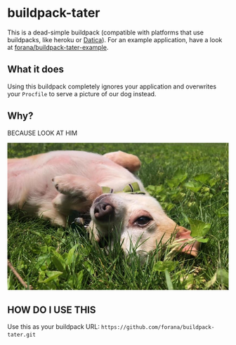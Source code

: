 # buildpack-tater

This is a dead-simple buildpack (compatible with platforms that use buildpacks, like heroku or [Datica](https://datica.com)). For an example application, have a look at [forana/buildpack-tater-example](https://github.com/forana/buildpack-tater-example).

## What it does

Using this buildpack completely ignores your application and overwrites your `Procfile` to serve a picture of our dog instead.

## Why?

BECAUSE LOOK AT HIM

![tater](./static/tater.jpg)

## HOW DO I USE THIS

Use this as your buildpack URL: `https://github.com/forana/buildpack-tater.git`
